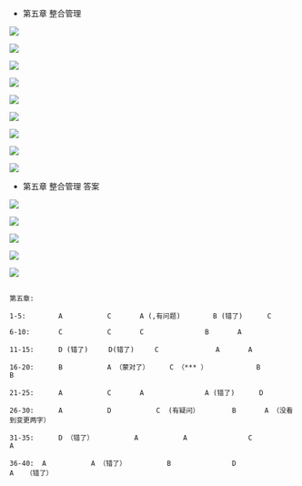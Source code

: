 * 第五章 整合管理

![](http://p1.bpimg.com/567571/3aa0a2b6ccc00fb8.jpg)



![](http://p1.bpimg.com/567571/0066f60dcaf32098.png)



![](http://p1.bpimg.com/567571/dd9fe3d44bafb1d5.jpg)


![](http://p1.bqimg.com/567571/790f3c875e34596c.jpg)


![](http://p1.bqimg.com/567571/c9a775ef36dea15f.jpg)


![](http://i1.piimg.com/567571/81b46fc8e2c32277.jpg)


![](http://p1.bqimg.com/567571/fb68d2b33bcad0c2.jpg)


![](http://p1.bpimg.com/567571/c8e3ee183ce7596a.jpg)


![](http://i1.piimg.com/567571/017d27ede13a7d96.jpg)






* 第五章 整合管理    答案




![](http://i1.piimg.com/567571/a6ca6487f8baf3ef.jpg)


![](http://p1.bpimg.com/567571/ae9867089f4d3afd.jpg)


![](http://i1.piimg.com/567571/ebbada38a5e5e70f.jpg)


![](http://p1.bqimg.com/567571/466b1be78558ab77.jpg)


![](http://p1.bqimg.com/567571/5e6d7d06475958e4.jpg)













```

第五章:

1-5:  		A			C		A (,有问题)		B (错了)		C

6-10:   	C			C		C				B		A

11-15:  	D (错了)     D(错了)     C				A		A

16-20:  	B			A （蒙对了）		C （*** ）			B    				 		B

21-25:  	A			C		A				A (错了)	 	D

26-30:  	A			D			C  (有疑问）		B		A （没看到变更两字）

31-35: 		D （错了）			A			A				C				A

36-40: 	A			A （错了）  		B				D					A   （错了）




```


